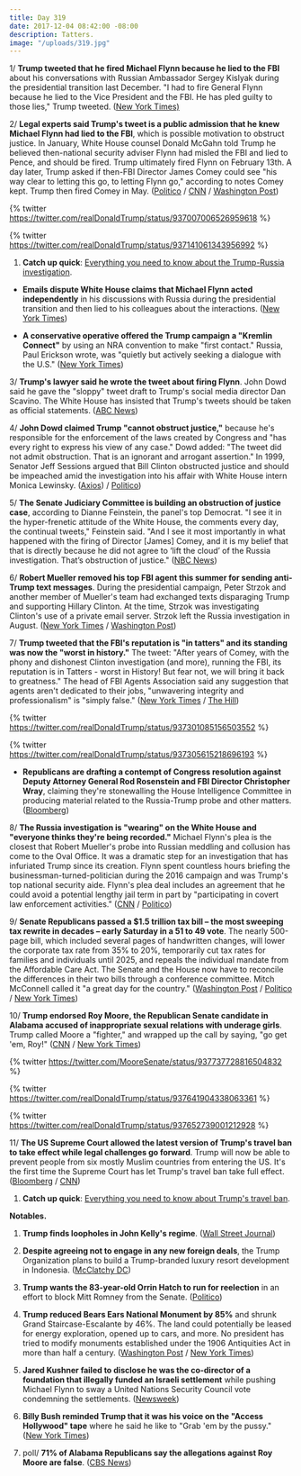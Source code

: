 ```yaml
---
title: Day 319
date: 2017-12-04 08:42:00 -08:00
description: Tatters.
image: "/uploads/319.jpg"
---
```


1/ **Trump tweeted that he fired Michael Flynn because he lied to the FBI** about his conversations with Russian Ambassador Sergey Kislyak during the presidential transition last December. "I had to fire General Flynn because he lied to the Vice President and the FBI. He has pled guilty to those lies," Trump tweeted. ([New York Times)](https://www.nytimes.com/2017/12/02/us/politics/trump-michael-flynn.html)

2/ **Legal experts said Trump's tweet is a public admission that he knew Michael Flynn had lied to the FBI**, which is possible motivation to obstruct justice. In January, White House counsel Donald McGahn told Trump he believed then-national security adviser Flynn had misled the FBI and lied to Pence, and should be fired. Trump ultimately fired Flynn on February 13th. A day later, Trump asked if then-FBI Director James Comey could see "his way clear to letting this go, to letting Flynn go," according to notes Comey kept. Trump then fired Comey in May. ([Politico](https://www.politico.com/story/2017/12/02/trump-flynn-russia-no-collusion-claim-276017) / [CNN](https://www.cnn.com/2017/12/04/politics/wh-lawyer-told-trump-flynn-misled-fbi-pence/index.html) / [Washington Post](https://www.washingtonpost.com/politics/trump-lawyer-says-president-knew-flynn-had-given-fbi-the-same-account-he-gave-to-vice-president/2017/12/03/5c59a620-d849-11e7-a841-2066faf731ef_story.html))

{% twitter https://twitter.com/realDonaldTrump/status/937007006526959618 %}

{% twitter https://twitter.com/realDonaldTrump/status/937141061343956992 %}

1. **Catch up quick**: [Everything you need to know about the Trump-Russia investigation](https://whatthefuckjusthappenedtoday.com/trump-russia-investigation/).

* **Emails dispute White House claims that Michael Flynn acted independently** in his discussions with Russia during the presidential transition and then lied to his colleagues about the interactions. ([New York Times](https://www.nytimes.com/2017/12/02/us/russia-mcfarland-flynn-trump-emails.html))

* **A conservative operative offered the Trump campaign a "Kremlin Connect"** by using an NRA convention to make "first contact." Russia, Paul Erickson wrote, was "quietly but actively seeking a dialogue with the U.S." ([New York Times](https://www.nytimes.com/2017/12/03/us/politics/trump-putin-russia-nra-campaign.html))

3/ **Trump's lawyer said he wrote the tweet about firing Flynn**. John Dowd said he gave the "sloppy" tweet draft to Trump's social media director Dan Scavino. The White House has insisted that Trump's tweets should be taken as official statements. ([ABC News](http://abcnews.go.com/Politics/trumps-lawyer-wrote-presidents-sloppy-tweet-flynns-dismissal/story?id=51541650))

4/ **John Dowd claimed Trump "cannot obstruct justice,"** because he's responsible for the enforcement of the laws created by Congress and "has every right to express his view of any case." Dowd added: "The tweet did not admit obstruction. That is an ignorant and arrogant assertion." In 1999, Senator Jeff Sessions argued that Bill Clinton obstructed justice and should be impeached amid the investigation into his affair with White House intern Monica Lewinsky. ([Axios](https://www.axios.com/exclusive-trump-lawyer-claims-the-president-cannot-obstruct-justice-2514742663.html)) / [Politico](https://www.politico.com/story/2017/12/04/jeff-sessions-president-obstruct-justice-bill-clinton-278517))

5/ **The Senate Judiciary Committee is building an obstruction of justice case**, according to Dianne Feinstein, the panel's top Democrat. "I see it in the hyper-frenetic attitude of the White House, the comments every day, the continual tweets," Feinstein said. "And I see it most importantly in what happened with the firing of Director \[James\] Comey, and it is my belief that that is directly because he did not agree to ‘lift the cloud’ of the Russia investigation. That’s obstruction of justice." ([NBC News](https://www.nbcnews.com/politics/politics-news/feinstein-senate-russia-probe-building-obstruction-case-against-trump-n826031))

6/ **Robert Mueller removed his top FBI agent this summer for sending anti-Trump text messages**. During the presidential campaign, Peter Strzok and another member of Mueller's team had exchanged texts disparaging Trump and supporting Hillary Clinton. At the time, Strzok was investigating Clinton's use of a private email server. Strzok left the Russia investigation in August. ([New York Times](https://www.nytimes.com/2017/12/02/us/politics/mueller-removed-top-fbi-agent-over-possible-anti-trump-texts.html) / [Washington Post](https://www.washingtonpost.com/world/national-security/two-senior-fbi-officials-on-clinton-trump-probes-exchanged-politically-charged-texts-disparaging-trump/2017/12/02/9846421c-d707-11e7-a986-d0a9770d9a3e_story.html))

7/ **Trump tweeted that the FBI's reputation is "in tatters" and its standing was now the "worst in history."** The tweet: "After years of Comey, with the phony and dishonest Clinton investigation (and more), running the FBI, its reputation is in Tatters - worst in History! But fear not, we will bring it back to greatness." The head of FBI Agents Association said any suggestion that agents aren't dedicated to their jobs, "unwavering integrity and professionalism" is "simply false." ([New York Times](https://www.nytimes.com/2017/12/03/us/politics/trump-fbi-tatters.html) / [The Hill](http://thehill.com/homenews/administration/363048-fbi-agents-fire-back-at-trump-saying-fbi-isnt-dedicated-is-simply))

{% twitter https://twitter.com/realDonaldTrump/status/937301085156503552 %}

{% twitter https://twitter.com/realDonaldTrump/status/937305615218696193 %}

* **Republicans are drafting a contempt of Congress resolution against Deputy Attorney General Rod Rosenstein and FBI Director Christopher Wray**, claiming they're stonewalling the House Intelligence Committee in producing material related to the Russia-Trump probe and other matters. ([Bloomberg](https://www.bloomberg.com/news/articles/2017-12-03/u-s-house-republicans-prepare-contempt-action-against-fbi-doj-jaqegooo))

8/ **The Russia investigation is "wearing" on the White House and "everyone thinks they're being recorded."** Michael Flynn's plea is the closest that Robert Mueller's probe into Russian meddling and collusion has come to the Oval Office. It was a dramatic step for an investigation that has infuriated Trump since its creation. Flynn spent countless hours briefing the businessman-turned-politician during the 2016 campaign and was Trump's top national security aide. Flynn's plea deal includes an agreement that he could avoid a potential lengthy jail term in part by "participating in covert law enforcement activities." ([CNN](https://www.cnn.com/2017/12/01/politics/president-donald-trump-white-house-russia-fallout/index.html) / [Politico](https://www.politico.com/story/2017/12/04/white-house-paranoid-trump-277761))

9/ **Senate Republicans passed a $1.5 trillion tax bill – the most sweeping tax rewrite in decades – early Saturday in a 51 to 49 vote**. The nearly 500-page bill, which included several pages of handwritten changes, will lower the corporate tax rate from 35% to 20%, temporarily cut tax rates for families and individuals until 2025, and repeals the individual mandate from the Affordable Care Act. The Senate and the House now have to reconcile the differences in their two bills through a conference committee. Mitch McConnell called it "a great day for the country." ([Washington Post](https://www.washingtonpost.com/business/economy/johnson-to-back-senate-tax-bill-putting-gop-leaders-close-to-securing-passage/2017/12/01/0226ff98-d6a2-11e7-b62d-d9345ced896d_story.html) / [Politico](https://www.politico.com/story/2017/12/01/tax-bill-2017-senate-republicans-274453) / [New York Times](https://www.nytimes.com/2017/12/01/us/politics/senate-tax-bill.html))

10/ **Trump endorsed Roy Moore, the Republican Senate candidate in Alabama accused of inappropriate sexual relations with underage girls**. Trump called Moore a "fighter," and wrapped up the call by saying, "go get 'em, Roy!" ([CNN](https://www.cnn.com/2017/12/04/politics/trump-moore-endorsement-twitter/index.html) / [New York Times](https://www.nytimes.com/2017/12/04/us/politics/roy-moore-donald-trump.html))

{% twitter https://twitter.com/MooreSenate/status/937737728816504832 %}

{% twitter https://twitter.com/realDonaldTrump/status/937641904338063361 %}

{% twitter https://twitter.com/realDonaldTrump/status/937652739001212928 %}

11/ **The US Supreme Court allowed the latest version of Trump's travel ban to take effect while legal challenges go forward**. Trump will now be able to prevent people from six mostly Muslim countries from entering the US. It's the first time the Supreme Court has let Trump's travel ban take full effect. ([Bloomberg](https://www.bloomberg.com/news/articles/2017-12-04/u-s-high-court-lets-trump-travel-ban-take-full-effect-for-now) / [CNN](https://www.cnn.com/2017/12/04/politics/supreme-court-travel-ban/index.html))

1. **Catch up quick**: [Everything you need to know about Trump's travel ban](https://whatthefuckjusthappenedtoday.com/trump-travel-ban/).

**Notables.**

1. **Trump finds loopholes in John Kelly's regime**. ([Wall Street Journal](https://www.wsj.com/articles/trump-finds-loopholes-in-chief-of-staffs-new-regime-1512302400))

2. **Despite agreeing not to engage in any new foreign deals**, the Trump Organization plans to build a Trump-branded luxury resort development in Indonesia. ([McClatchy DC](http://www.mcclatchydc.com/news/politics-government/white-house/article187562198.html))

3. **Trump wants the 83-year-old Orrin Hatch to run for reelection** in an effort to block Mitt Romney from the Senate. ([Politico](https://www.politico.com/story/2017/12/03/trump-mitt-romney-utah-senate-hatch-276805))

4. **Trump reduced Bears Ears National Monument by 85%** and shrunk Grand Staircase-Escalante by 46%. The land could potentially be leased for energy exploration, opened up to cars, and more. No president has tried to modify monuments established under the 1906 Antiquities Act in more than half a century. ([Washington Post](https://www.washingtonpost.com/politics/trump-scales-back-two-huge-national-monuments-in-utah-drawing-praise-and-protests/2017/12/04/758c85c6-d908-11e7-b1a8-62589434a581_story.html) / [New York Times](https://www.nytimes.com/2017/12/04/us/trump-bears-ears.html))

5. **Jared Kushner failed to disclose he was the co-director of a foundation that illegally funded an Israeli settlement** while pushing Michael Flynn to sway a United Nations Security Council vote condemning the settlements. ([Newsweek](http://www.newsweek.com/jared-kushner-disclosure-form-west-bank-settlements-israel-white-house-729290))

6. **Billy Bush reminded Trump that it was his voice on the "Access Hollywood" tape** where he said he like to "Grab 'em by the pussy." ([New York Times](https://www.nytimes.com/2017/12/03/opinion/billy-bush-trump-access-hollywood-tape.html))

7. poll/ **71% of Alabama Republicans say the allegations against Roy Moore are false**. ([CBS News](https://www.cbsnews.com/news/alabama-republicans-allegations-against-moore-false-cbs-news-poll/))